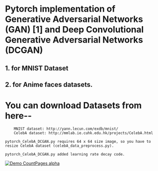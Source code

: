 

# Pytorch implementation of Generative Adversarial Networks (GAN) [1] and Deep Convolutional Generative Adversarial Networks (DCGAN)
## 1. for  MNIST Dataset 
## 2. for  Anime faces datasets.


# You can download Datasets from here--

        MNIST dataset: http://yann.lecun.com/exdb/mnist/
        CelebA dataset: http://mmlab.ie.cuhk.edu.hk/projects/CelebA.html

    pytorch_CelebA_DCGAN.py requires 64 x 64 size image, so you have to resize CelebA dataset (celebA_data_preprocess.py).

    pytorch_CelebA_DCGAN.py added learning rate decay code.
 [![Demo CountPages alpha](https://share.gifyoutube.com/KzB6Gb.gif)](https://youtu.be/OaZov9YCnGs)


